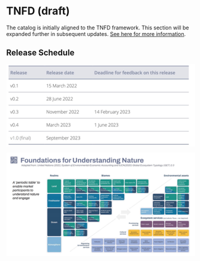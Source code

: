 # TNFD (draft)

The catalog is initially aligned to the TNFD framework. This section will be expanded further in subsequent updates. [See here for more information](https://tnfd.global).

## Release Schedule

![](<../../.gitbook/assets/image (3).png>)

![](<../../.gitbook/assets/image (1).png>)
